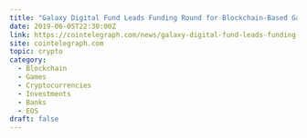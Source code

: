 ```yaml
---
title: "Galaxy Digital Fund Leads Funding Round for Blockchain-Based Game Platform"
date: 2019-06-05T22:30:00Z
link: https://cointelegraph.com/news/galaxy-digital-fund-leads-funding-round-for-blockchain-based-game-platform?utm_medium=RSS&utm_source=hune
site: cointelegraph.com
topic: crypto
category:
  - Blockchain
  - Games
  - Cryptocurrencies
  - Investments
  - Banks
  - EOS
draft: false
---
```

